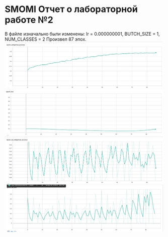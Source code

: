 # SMOMI Отчет о лабораторной работе №2
В файле изначально были изменены: lr = 0.000000001, BUTCH_SIZE = 1, NUM_CLASSES = 2
Произвел 87 эпох.
![Image alt](https://github.com/MaximGil/SMOMI/blob/Lab2/CNN-XRay/stock%20file./epoch_categorical_accurancy.png)
![Image alt](https://github.com/MaximGil/SMOMI/blob/Lab2/CNN-XRay/stock%20file./epoch_loss.png)
![Image alt](https://github.com/MaximGil/SMOMI/blob/Lab2/CNN-XRay/stock%20file./epoch_val_categorical_accurancy.png)
![Image alt](https://github.com/MaximGil/SMOMI/blob/Lab2/CNN-XRay/stock%20file./epoch_val_loss.png)
